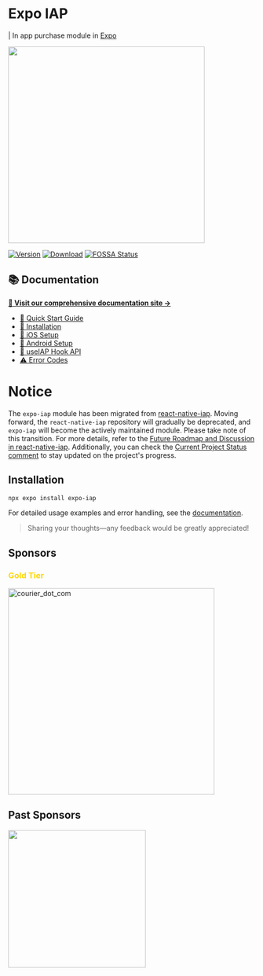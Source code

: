 # Expo IAP

| In app purchase module in [Expo](https://docs.expo.dev/guides/in-app-purchases)

<div>
  <img src="https://github.com/user-attachments/assets/3257a1e0-800b-441b-8522-94c35ce751d2" width="400" />
</div>

[![Version](http://img.shields.io/npm/v/expo-iap.svg?style=flat-square)](https://npmjs.org/package/expo-iap) [![Download](http://img.shields.io/npm/dm/expo-iap.svg?style=flat-square)](https://npmjs.org/package/expo-iap) [![FOSSA Status](https://app.fossa.com/api/projects/git%2Bgithub.com%2Fhyochan%2Fexpo-iap.svg?type=shield&issueType=license)](https://app.fossa.com/projects/git%2Bgithub.com%2Fhyochan%2Fexpo-iap?ref=badge_shield&issueType=license)

## 📚 Documentation

**[📖 Visit our comprehensive documentation site →](https://expo-iap.hyo.dev)**

- [🚀 Quick Start Guide](https://expo-iap.hyo.dev/docs/intro)
- [💽 Installation](https://expo-iap.hyo.dev/docs/installation)
- [🍎 iOS Setup](https://expo-iap.hyo.dev/docs/getting-started/setup-ios)
- [🤖 Android Setup](https://expo-iap.hyo.dev/docs/getting-started/setup-android)
- [🎣 useIAP Hook API](https://expo-iap.hyo.dev/docs/api/use-iap)
- [⚠️ Error Codes](https://expo-iap.hyo.dev/docs/api/error-codes)

# Notice

The `expo-iap` module has been migrated from [react-native-iap](https://github.com/dooboolab/react-native-iap). Moving forward, the `react-native-iap` repository will gradually be deprecated, and `expo-iap` will become the actively maintained module. Please take note of this transition. For more details, refer to the [Future Roadmap and Discussion in react-native-iap](https://github.com/dooboolab-community/react-native-iap/discussions/2754). Additionally, you can check the [Current Project Status comment](https://github.com/dooboolab-community/react-native-iap/discussions/2754#discussioncomment-10510249) to stay updated on the project's progress.

## Installation

```bash
npx expo install expo-iap
```

For detailed usage examples and error handling, see the [documentation](https://expo-iap.hyo.dev).

> Sharing your thoughts—any feedback would be greatly appreciated!

## Sponsors

### <p style="color: gold;">Gold Tier</p>

<a href="https://www.courier.com/?utm_source=react-native-iap&utm_campaign=osssponsors">
    <img width="420" alt="courier_dot_com" src="https://github.com/user-attachments/assets/319d8966-6839-498d-8ead-ce8cc72c3bca" />
</a>

## Past Sponsors

<a href="https://namiml.com"><img src="https://github.com/hyochan/react-native-iap/assets/27461460/89d71f61-bb73-400a-83bd-fe0f96eb726e" width="280"/></a>
